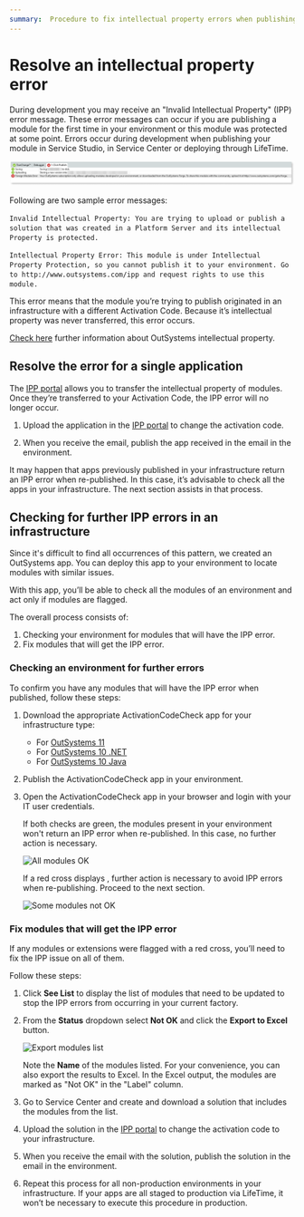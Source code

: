 ```yaml
---
summary:  Procedure to fix intellectual property errors when publishing or deploying apps. Includes an OutSystems app and instructions to check your environments for future errors.
---
```


# Resolve an intellectual property error

During development you may receive an "Invalid Intellectual Property" (IPP) error message. 
These error messages can occur if you are publishing a module for the first time in your environment or this module was protected at some point. Errors occur during development when publishing your module in Service Studio, in Service Center or deploying through LifeTime.

![IPP error publishing](images/ipp-error-publish_SS.png)

Following are two sample error messages:

```Invalid Intellectual Property: You are trying to upload or publish a solution that was created in a Platform Server and its intellectual Property is protected.```

```Intellectual Property Error: This module is under Intellectual Property Protection, so you cannot publish it to your environment. Go to http://www.outsystems.com/ipp and request rights to use this module.```


This error means that the module you’re trying to publish originated in an infrastructure with a different Activation Code. Because it’s intellectual property was never transferred, this error occurs.

[Check here](what-is-ipp.md) further information about OutSystems intellectual property.


## Resolve the error for a single application


The [IPP portal](http://www.outsystems.com/ipp/) allows you to transfer the intellectual property of modules. Once they’re transferred to your Activation Code, the IPP error will no longer occur.

1. Upload the application in the [IPP portal](http://www.outsystems.com/ipp/) to change the activation code.

1. When you receive the email, publish the app received in the email in the environment. 

<div class="info" markdown="1">

It may happen that apps previously published in your infrastructure return an IPP error when re-published. In this case, it’s advisable to check all the apps in  your infrastructure. The next section assists in that process.

</div>

## Checking for further IPP errors in an infrastructure

Since it's difficult to find all occurrences of this pattern, we created an OutSystems app. You can deploy this app to your environment to locate modules with similar issues.

With this app, you’ll be able to check all the modules of an environment and act only if modules are flagged.

The overall process consists of:

1. Checking your environment  for modules that will have the IPP error.
1. Fix modules that will get the IPP error.

### Checking an environment for further errors

To confirm you have any modules that will have the IPP error when published, follow these steps:

1. Download the appropriate ActivationCodeCheck app for your infrastructure type:
	* For [OutSystems 11](files/ActivationCodeCheck-O11.oap)
	* For [OutSystems 10 .NET](files/ActivationCodeCheck-O10.oap)
	* For [OutSystems 10 Java](files/ActivationCodeCheck-O10-Java.oap)

1. Publish the ActivationCodeCheck app in your environment.
1. Open the ActivationCodeCheck app in your browser and login with your IT user credentials.

    If both checks are green, the modules present in your environment won't return an IPP error when re-published. In this case, no further action is necessary. 

    ![All modules OK](images/ipp-error-check-ok.png)

    If a red cross displays , further action is necessary to avoid IPP errors when re-publishing. Proceed to the next section.

    ![Some modules not OK](images/ipp-error-check-nok.png)

### Fix modules that will get the IPP error

If any modules or extensions were flagged with a red cross, you’ll need to fix the IPP issue on all of them.

Follow these steps:

1. Click **See List** to display the list of modules that need to be updated to stop the IPP errors from occurring in your current factory.

1. From the **Status** dropdown select **Not OK** and click the **Export to Excel** button.

    ![Export modules list](images/ipp-error-check-export.png)

    Note the **Name** of the modules listed. For your convenience, you can also export the results to Excel. In the Excel output, the modules are marked as "Not OK" in the "Label" column.

1. Go to Service Center and create and download a solution that includes the modules from the list.

1. Upload the solution in the [IPP portal](http://www.outsystems.com/ipp/) to change the activation code to your infrastructure.

1. When you receive the email with the solution, publish the solution in the email in the environment.

1. Repeat this process for all non-production environments in your infrastructure. If your apps are all staged to production via LifeTime, it won’t be necessary to execute this procedure in production.
